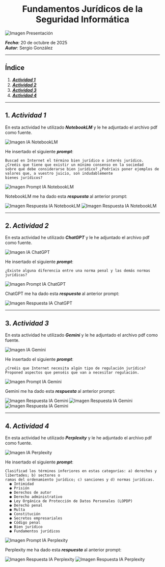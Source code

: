 <h1 align="center">Fundamentos Jurídicos de la Seguridad Informática</h1>

![Imagen Presentación](https://github.com/sgonnor2803/25-26-Ciberseguridad-SGN/blob/master/NC/images/bannerPortada.jpg)

***Fecha:*** 20 de octubre de 2025
<br>***Autor***: Sergio González

---

## Índice

1. ***[Actividad 1](https://github.com/sgonnor2803/25-26-Ciberseguridad-SGN/blob/master/NC/FundamentosJur%C3%ADdico.md#1-actividad-1)***
2. ***[Actividad 2](https://github.com/sgonnor2803/25-26-Ciberseguridad-SGN/blob/master/NC/FundamentosJur%C3%ADdico.md#2-actividad-2)***
3. ***[Actividad 3](https://github.com/sgonnor2803/25-26-Ciberseguridad-SGN/blob/master/NC/FundamentosJur%C3%ADdico.md#3-actividad-3)***
4. ***[Actividad 4](https://github.com/sgonnor2803/25-26-Ciberseguridad-SGN/blob/master/NC/FundamentosJur%C3%ADdico.md#4-actividad-4)***

---

## 1. ***Actividad 1***

En esta actividad he utilizado ***NotebookLM*** y le he adjuntado el archivo pdf como fuente.

![Imagen IA NotebookLM](https://github.com/sgonnor2803/25-26-Ciberseguridad-SGN/blob/master/NC/images/fundamentosJuridicoNotebookLM1.png)

He insertado el siguiente ***prompt***:

```
Buscad en Internet el término bien jurídico o interés jurídico. ¿Creéis que tiene que existir un mínimo consenso en la sociedad
sobre qué debe considerarse bien jurídico? ¿Podríais poner ejemplos de valores que, a vuestro juicio, son indudablemente
bienes jurídicos?
```

![Imagen Prompt IA NotebookLM](https://github.com/sgonnor2803/25-26-Ciberseguridad-SGN/blob/master/NC/images/fundamentosJuridicoNotebookLM2.png)

NotebookLM me ha dado esta ***respuesta*** al anterior prompt:

![Imagen Respuesta IA NotebookLM](https://github.com/sgonnor2803/25-26-Ciberseguridad-SGN/blob/master/NC/images/fundamentosJuridicoNotebookLM3.png)
![Imagen Respuesta IA NotebookLM](https://github.com/sgonnor2803/25-26-Ciberseguridad-SGN/blob/master/NC/images/fundamentosJuridicoNotebookLM4.png)

---

## 2. ***Actividad 2***

En esta actividad he utilizado ***ChatGPT*** y le he adjuntado el archivo pdf como fuente.

![Imagen IA ChatGPT](https://github.com/sgonnor2803/25-26-Ciberseguridad-SGN/blob/master/NC/images/fundamentosJuridicoChatGPT1.png)

He insertado el siguiente ***prompt***:

```
¿Existe alguna diferencia entre una norma penal y las demás normas jurídicas?
```

![Imagen Prompt IA ChatGPT](https://github.com/sgonnor2803/25-26-Ciberseguridad-SGN/blob/master/NC/images/fundamentosJuridicoChatGPT2.png)

ChatGPT me ha dado esta ***respuesta*** al anterior prompt:

![Imagen Respuesta IA ChatGPT](https://github.com/sgonnor2803/25-26-Ciberseguridad-SGN/blob/master/NC/images/fundamentosJuridicoChatGPT3.png)

---

## 3. ***Actividad 3***

En esta actividad he utilizado ***Gemini*** y le he adjuntado el archivo pdf como fuente.

![Imagen IA Gemini](https://github.com/sgonnor2803/25-26-Ciberseguridad-SGN/blob/master/NC/images/fundamentosJuridicoGemini1.png)

He insertado el siguiente ***prompt***:

```
¿Creéis que Internet necesita algún tipo de regulación jurídica? Proponed aspectos que penséis que van a necesitar regulación.
```

![Imagen Prompt IA Gemini](https://github.com/sgonnor2803/25-26-Ciberseguridad-SGN/blob/master/NC/images/fundamentosJuridicoGemini2.png)

Gemini me ha dado esta ***respuesta*** al anterior prompt:

![Imagen Respuesta IA Gemini](https://github.com/sgonnor2803/25-26-Ciberseguridad-SGN/blob/master/NC/images/fundamentosJuridicoGemini3.png)
![Imagen Respuesta IA Gemini](https://github.com/sgonnor2803/25-26-Ciberseguridad-SGN/blob/master/NC/images/fundamentosJuridicoGemini4.png)
![Imagen Respuesta IA Gemini](https://github.com/sgonnor2803/25-26-Ciberseguridad-SGN/blob/master/NC/images/fundamentosJuridicoGemini5.png)

---

## 4. ***Actividad 4***

En esta actividad he utilizado ***Perplexity*** y le he adjuntado el archivo pdf como fuente.

![Imagen IA Perplexity](https://github.com/sgonnor2803/25-26-Ciberseguridad-SGN/blob/master/NC/images/fundamentosJuridicoPerplexity1.png)

He insertado el siguiente ***prompt***:

```
Clasificad los términos inferiores en estas categorías: a) derechos y libertades; b) sectores o
ramas del ordenamiento jurídico; c) sanciones y d) normas jurídicas.
  ● Intimidad
  ● Prisión
  ● Derechos de autor
  ● Derecho administrativo
  ● Ley Orgánica de Protección de Datos Personales (LOPDP)
  ● Derecho penal
  ● Multa
  ● Constitución
  ● Secretos empresariales
  ● Código penal
  ● Bien jurídico
  ● Fundamentos jurídicos
```

![Imagen Prompt IA Perplexity](https://github.com/sgonnor2803/25-26-Ciberseguridad-SGN/blob/master/NC/images/fundamentosJuridicoPerplexity2.png)

Perplexity me ha dado esta ***respuesta*** al anterior prompt:

![Imagen Respuesta IA Perplexity](https://github.com/sgonnor2803/25-26-Ciberseguridad-SGN/blob/master/NC/images/fundamentosJuridicoPerplexity3.png)
![Imagen Respuesta IA Perplexity](https://github.com/sgonnor2803/25-26-Ciberseguridad-SGN/blob/master/NC/images/fundamentosJuridicoPerplexity4.png)
